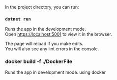 
In the project directory, you can run:

### `dotnet run`

Runs the app in the development mode.<br />
Open [https://localhost:5001](http://localhost:3000) to view it in the browser.

The page will reload if you make edits.<br />
You will also see any lint errors in the console.

### docker build -f ./DockerFile

Runs the app in development mode. using docker<br />
